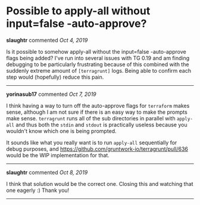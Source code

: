# Possible to apply-all without input=false -auto-approve?

**slaughtr** commented *Oct 4, 2019*

Is it possible to somehow apply-all without the input=false -auto-approve flags being added? I've run into several issues with TG 0.19 and am finding debugging to be particularly frustrating because of this combined with the suddenly extreme amount of `[terragrunt]` logs. Being able to confirm each step would (hopefully) reduce this pain.
<br />
***


**yorinasub17** commented *Oct 7, 2019*

I think having a way to turn off the auto-approve flags for `terraform` makes sense, although I am not sure if there is an easy way to make the prompts make sense. `terragrunt` runs all of the sub directories in parallel with `apply-all` and thus both the `stdin` and `stdout` is practically useless because you wouldn't know which one is being prompted.

It sounds like what you really want is to run `apply-all` sequentially for debug purposes, and https://github.com/gruntwork-io/terragrunt/pull/636 would be the WIP implementation for that.
***

**slaughtr** commented *Oct 8, 2019*

I think that solution would be the correct one. Closing this and watching that one eagerly :) Thank you!
***

